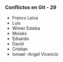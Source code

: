 ### Conflictos en Git - 29

- Franco Leiva
- Luis 
- Wimer Esteba
- Moisés
- Eduardo
- David
- Cristian
- Ismael
-Angel Vicencio


